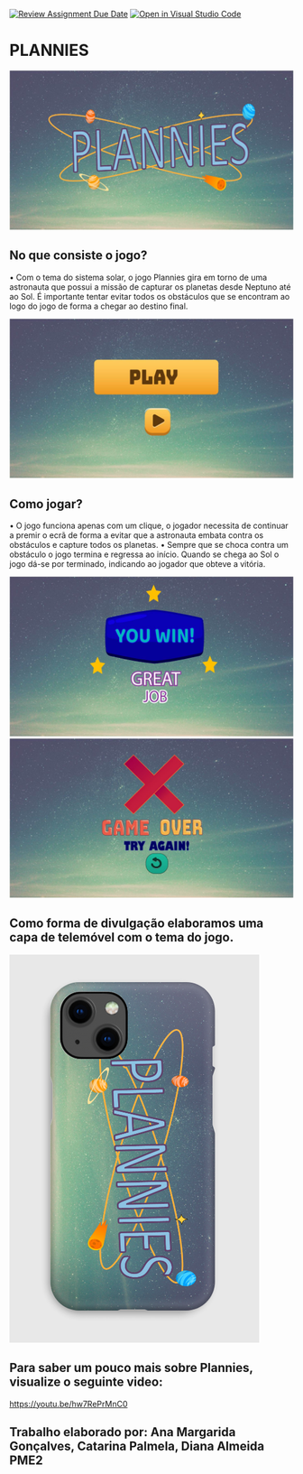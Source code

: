 [![Review Assignment Due Date](https://classroom.github.com/assets/deadline-readme-button-24ddc0f5d75046c5622901739e7c5dd533143b0c8e959d652212380cedb1ea36.svg)](https://classroom.github.com/a/cjPY6057)
[![Open in Visual Studio Code](https://classroom.github.com/assets/open-in-vscode-718a45dd9cf7e7f842a935f5ebbe5719a5e09af4491e668f4dbf3b35d5cca122.svg)](https://classroom.github.com/online_ide?assignment_repo_id=11255563&assignment_repo_type=AssignmentRepo)


# PLANNIES

![imagem do jogo](assets/logo.jpg)

## No que consiste o jogo?

•	Com o tema do sistema solar, o jogo Plannies gira em torno de uma astronauta que possui a missão de capturar os planetas desde Neptuno até ao Sol. É importante tentar evitar todos os obstáculos que se encontram ao logo do jogo de forma a chegar ao destino final.

![imagem do jogo](assets/play.jpg)

## Como jogar?
•	O jogo funciona apenas com um clique, o jogador necessita de continuar a premir o ecrã de forma a evitar que a astronauta embata contra os obstáculos e capture todos os planetas.
•	Sempre que se choca contra um obstáculo o jogo termina e regressa ao início. Quando se chega ao Sol o jogo dá-se por terminado, indicando ao jogador que obteve a vitória.

 ![imagem do jogo](assets/win.jpg)
 ![imagem do jogo](assets/gameover.jpg)

## Como forma de divulgação elaboramos uma capa de telemóvel com o tema do jogo.

![imagem do jogo](assets/capa.png)

## Para saber um pouco mais sobre Plannies, visualize o seguinte video: 

https://youtu.be/hw7RePrMnC0




## Trabalho elaborado por: Ana Margarida Gonçalves, Catarina Palmela, Diana Almeida PME2
